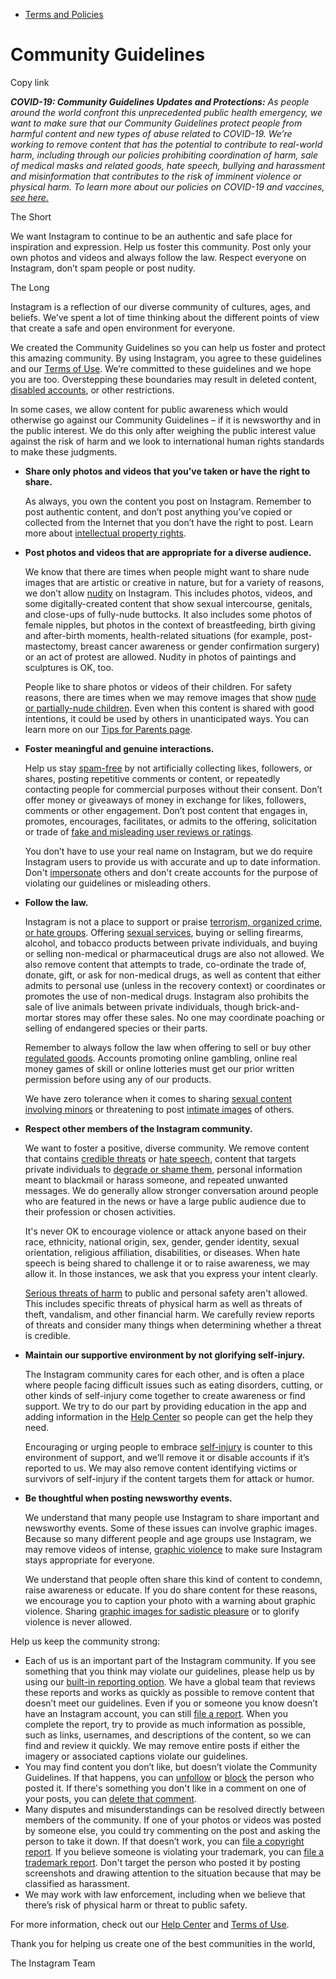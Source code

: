 *   [Terms and Policies](https://help.instagram.com/1417489251945243/?helpref=breadcrumb)

Community Guidelines
====================

Copy link

_**COVID-19: Community Guidelines Updates and Protections:** As people around the world confront this unprecedented public health emergency, we want to make sure that our Community Guidelines protect people from harmful content and new types of abuse related to COVID-19. We’re working to remove content that has the potential to contribute to real-world harm, including through our policies prohibiting coordination of harm, sale of medical masks and related goods, hate speech, bullying and harassment and misinformation that contributes to the risk of imminent violence or physical harm. To learn more about our policies on COVID-19 and vaccines, [see here.](https://help.instagram.com/697825587576762?helpref=faq_content)_

The Short

We want Instagram to continue to be an authentic and safe place for inspiration and expression. Help us foster this community. Post only your own photos and videos and always follow the law. Respect everyone on Instagram, don’t spam people or post nudity.

The Long

Instagram is a reflection of our diverse community of cultures, ages, and beliefs. We’ve spent a lot of time thinking about the different points of view that create a safe and open environment for everyone.

We created the Community Guidelines so you can help us foster and protect this amazing community. By using Instagram, you agree to these guidelines and our [Terms of Use](https://www.instagram.com/legal/terms). We’re committed to these guidelines and we hope you are too. Overstepping these boundaries may result in deleted content, [disabled accounts](https://help.instagram.com/366993040048856?helpref=faq_content), or other restrictions.

In some cases, we allow content for public awareness which would otherwise go against our Community Guidelines – if it is newsworthy and in the public interest. We do this only after weighing the public interest value against the risk of harm and we look to international human rights standards to make these judgments.

*   **Share only photos and videos that you’ve taken or have the right to share.**
    
    As always, you own the content you post on Instagram. Remember to post authentic content, and don’t post anything you’ve copied or collected from the Internet that you don’t have the right to post. Learn more about [intellectual property rights](https://help.instagram.com/126382350847838?helpref=faq_content).
    
*   **Post photos and videos that are appropriate for a diverse audience.**
    
    We know that there are times when people might want to share nude images that are artistic or creative in nature, but for a variety of reasons, we don’t allow [nudity](https://l.instagram.com/?u=https%3A%2F%2Fwww.facebook.com%2Fcommunitystandards%2Fadult_nudity_sexual_activity&e=AT0ToJconngDfCbbUOaNUo6NcnqYzSsYsh0ayZ8EQSIA1QAJXS2zEXJ0GWkExjpIyEJI-i_jge4zfHAqAPl9Ns2KjodfdEHh7ADsE5ujm_s4NqdJ3tEfd70KyuOcrCS3hVk6cIZQDfnxWZ_GLtbzdw) on Instagram. This includes photos, videos, and some digitally-created content that show sexual intercourse, genitals, and close-ups of fully-nude buttocks. It also includes some photos of female nipples, but photos in the context of breastfeeding, birth giving and after-birth moments, health-related situations (for example, post-mastectomy, breast cancer awareness or gender confirmation surgery) or an act of protest are allowed. Nudity in photos of paintings and sculptures is OK, too.
    
    People like to share photos or videos of their children. For safety reasons, there are times when we may remove images that show [nude or partially-nude children](https://l.instagram.com/?u=https%3A%2F%2Fwww.facebook.com%2Fcommunitystandards%2Fchild_nudity_sexual_exploitation&e=AT0ToJconngDfCbbUOaNUo6NcnqYzSsYsh0ayZ8EQSIA1QAJXS2zEXJ0GWkExjpIyEJI-i_jge4zfHAqAPl9Ns2KjodfdEHh7ADsE5ujm_s4NqdJ3tEfd70KyuOcrCS3hVk6cIZQDfnxWZ_GLtbzdw). Even when this content is shared with good intentions, it could be used by others in unanticipated ways. You can learn more on our [Tips for Parents page](https://help.instagram.com/154475974694511/?helpref=faq_content).
    
*   **Foster meaningful and genuine interactions.**
    
    Help us stay [spam-free](https://l.instagram.com/?u=https%3A%2F%2Fwww.facebook.com%2Fcommunitystandards%2Fspam&e=AT0ToJconngDfCbbUOaNUo6NcnqYzSsYsh0ayZ8EQSIA1QAJXS2zEXJ0GWkExjpIyEJI-i_jge4zfHAqAPl9Ns2KjodfdEHh7ADsE5ujm_s4NqdJ3tEfd70KyuOcrCS3hVk6cIZQDfnxWZ_GLtbzdw) by not artificially collecting likes, followers, or shares, posting repetitive comments or content, or repeatedly contacting people for commercial purposes without their consent. Don’t offer money or giveaways of money in exchange for likes, followers, comments or other engagement. Don’t post content that engages in, promotes, encourages, facilitates, or admits to the offering, solicitation or trade of [fake and misleading user reviews or ratings](https://l.instagram.com/?u=https%3A%2F%2Fwww.facebook.com%2Fcommunitystandards%2Ffraud_deception&e=AT0ToJconngDfCbbUOaNUo6NcnqYzSsYsh0ayZ8EQSIA1QAJXS2zEXJ0GWkExjpIyEJI-i_jge4zfHAqAPl9Ns2KjodfdEHh7ADsE5ujm_s4NqdJ3tEfd70KyuOcrCS3hVk6cIZQDfnxWZ_GLtbzdw).
    
    You don’t have to use your real name on Instagram, but we do require Instagram users to provide us with accurate and up to date information. Don't [impersonate](https://l.instagram.com/?u=https%3A%2F%2Fwww.facebook.com%2Fcommunitystandards%2Fmisrepresentation&e=AT0ToJconngDfCbbUOaNUo6NcnqYzSsYsh0ayZ8EQSIA1QAJXS2zEXJ0GWkExjpIyEJI-i_jge4zfHAqAPl9Ns2KjodfdEHh7ADsE5ujm_s4NqdJ3tEfd70KyuOcrCS3hVk6cIZQDfnxWZ_GLtbzdw) others and don't create accounts for the purpose of violating our guidelines or misleading others.
    
*   **Follow the law.**
    
    Instagram is not a place to support or praise [terrorism, organized crime, or hate groups](https://l.instagram.com/?u=https%3A%2F%2Fwww.facebook.com%2Fcommunitystandards%2Fdangerous_individuals_organizations&e=AT0ToJconngDfCbbUOaNUo6NcnqYzSsYsh0ayZ8EQSIA1QAJXS2zEXJ0GWkExjpIyEJI-i_jge4zfHAqAPl9Ns2KjodfdEHh7ADsE5ujm_s4NqdJ3tEfd70KyuOcrCS3hVk6cIZQDfnxWZ_GLtbzdw). Offering [sexual services](https://l.instagram.com/?u=https%3A%2F%2Fwww.facebook.com%2Fcommunitystandards%2Fsexual_solicitation&e=AT0ToJconngDfCbbUOaNUo6NcnqYzSsYsh0ayZ8EQSIA1QAJXS2zEXJ0GWkExjpIyEJI-i_jge4zfHAqAPl9Ns2KjodfdEHh7ADsE5ujm_s4NqdJ3tEfd70KyuOcrCS3hVk6cIZQDfnxWZ_GLtbzdw), buying or selling firearms, alcohol, and tobacco products between private individuals, and buying or selling non-medical or pharmaceutical drugs are also not allowed. We also remove content that attempts to trade, co-ordinate the trade of, donate, gift, or ask for non-medical drugs, as well as content that either admits to personal use (unless in the recovery context) or coordinates or promotes the use of non-medical drugs. Instagram also prohibits the sale of live animals between private individuals, though brick-and-mortar stores may offer these sales. No one may coordinate poaching or selling of endangered species or their parts.
    
    Remember to always follow the law when offering to sell or buy other [regulated goods](https://l.instagram.com/?u=https%3A%2F%2Fwww.facebook.com%2Fcommunitystandards%2Fregulated_goods&e=AT0ToJconngDfCbbUOaNUo6NcnqYzSsYsh0ayZ8EQSIA1QAJXS2zEXJ0GWkExjpIyEJI-i_jge4zfHAqAPl9Ns2KjodfdEHh7ADsE5ujm_s4NqdJ3tEfd70KyuOcrCS3hVk6cIZQDfnxWZ_GLtbzdw). Accounts promoting online gambling, online real money games of skill or online lotteries must get our prior written permission before using any of our products.
    
    We have zero tolerance when it comes to sharing [sexual content involving minors](https://l.instagram.com/?u=https%3A%2F%2Fwww.facebook.com%2Fcommunitystandards%2Fchild_nudity_sexual_exploitation&e=AT0ToJconngDfCbbUOaNUo6NcnqYzSsYsh0ayZ8EQSIA1QAJXS2zEXJ0GWkExjpIyEJI-i_jge4zfHAqAPl9Ns2KjodfdEHh7ADsE5ujm_s4NqdJ3tEfd70KyuOcrCS3hVk6cIZQDfnxWZ_GLtbzdw) or threatening to post [intimate images](https://l.instagram.com/?u=https%3A%2F%2Fwww.facebook.com%2Fcommunitystandards%2Fsexual_exploitation_adults&e=AT0ToJconngDfCbbUOaNUo6NcnqYzSsYsh0ayZ8EQSIA1QAJXS2zEXJ0GWkExjpIyEJI-i_jge4zfHAqAPl9Ns2KjodfdEHh7ADsE5ujm_s4NqdJ3tEfd70KyuOcrCS3hVk6cIZQDfnxWZ_GLtbzdw) of others.
    
*   **Respect other members of the Instagram community.**
    
    We want to foster a positive, diverse community. We remove content that contains [credible threats](https://l.instagram.com/?u=https%3A%2F%2Fwww.facebook.com%2Fcommunitystandards%2Fcredible_violence&e=AT0ToJconngDfCbbUOaNUo6NcnqYzSsYsh0ayZ8EQSIA1QAJXS2zEXJ0GWkExjpIyEJI-i_jge4zfHAqAPl9Ns2KjodfdEHh7ADsE5ujm_s4NqdJ3tEfd70KyuOcrCS3hVk6cIZQDfnxWZ_GLtbzdw) or [hate speech](https://l.instagram.com/?u=https%3A%2F%2Fwww.facebook.com%2Fcommunitystandards%2Fhate_speech&e=AT0ToJconngDfCbbUOaNUo6NcnqYzSsYsh0ayZ8EQSIA1QAJXS2zEXJ0GWkExjpIyEJI-i_jge4zfHAqAPl9Ns2KjodfdEHh7ADsE5ujm_s4NqdJ3tEfd70KyuOcrCS3hVk6cIZQDfnxWZ_GLtbzdw), content that targets private individuals to [degrade or shame them](https://l.instagram.com/?u=https%3A%2F%2Fwww.facebook.com%2Fcommunitystandards%2Fbullying&e=AT0ToJconngDfCbbUOaNUo6NcnqYzSsYsh0ayZ8EQSIA1QAJXS2zEXJ0GWkExjpIyEJI-i_jge4zfHAqAPl9Ns2KjodfdEHh7ADsE5ujm_s4NqdJ3tEfd70KyuOcrCS3hVk6cIZQDfnxWZ_GLtbzdw), personal information meant to blackmail or harass someone, and repeated unwanted messages. We do generally allow stronger conversation around people who are featured in the news or have a large public audience due to their profession or chosen activities.
    
    It's never OK to encourage violence or attack anyone based on their race, ethnicity, national origin, sex, gender, gender identity, sexual orientation, religious affiliation, disabilities, or diseases. When hate speech is being shared to challenge it or to raise awareness, we may allow it. In those instances, we ask that you express your intent clearly.
    
    [Serious threats of harm](https://l.instagram.com/?u=https%3A%2F%2Fwww.facebook.com%2Fcommunitystandards%2Fcredible_violence&e=AT0ToJconngDfCbbUOaNUo6NcnqYzSsYsh0ayZ8EQSIA1QAJXS2zEXJ0GWkExjpIyEJI-i_jge4zfHAqAPl9Ns2KjodfdEHh7ADsE5ujm_s4NqdJ3tEfd70KyuOcrCS3hVk6cIZQDfnxWZ_GLtbzdw) to public and personal safety aren't allowed. This includes specific threats of physical harm as well as threats of theft, vandalism, and other financial harm. We carefully review reports of threats and consider many things when determining whether a threat is credible.
    
*   **Maintain our supportive environment by not glorifying self-injury.**
    
    The Instagram community cares for each other, and is often a place where people facing difficult issues such as eating disorders, cutting, or other kinds of self-injury come together to create awareness or find support. We try to do our part by providing education in the app and adding information in the [Help Center](https://help.instagram.com/) so people can get the help they need.
    
    Encouraging or urging people to embrace [self-injury](https://l.instagram.com/?u=https%3A%2F%2Fwww.facebook.com%2Fcommunitystandards%2Fsuicide_self_injury_violence&e=AT0ToJconngDfCbbUOaNUo6NcnqYzSsYsh0ayZ8EQSIA1QAJXS2zEXJ0GWkExjpIyEJI-i_jge4zfHAqAPl9Ns2KjodfdEHh7ADsE5ujm_s4NqdJ3tEfd70KyuOcrCS3hVk6cIZQDfnxWZ_GLtbzdw) is counter to this environment of support, and we’ll remove it or disable accounts if it’s reported to us. We may also remove content identifying victims or survivors of self-injury if the content targets them for attack or humor.
    
*   **Be thoughtful when posting newsworthy events.**
    
    We understand that many people use Instagram to share important and newsworthy events. Some of these issues can involve graphic images. Because so many different people and age groups use Instagram, we may remove videos of intense, [graphic violence](https://l.instagram.com/?u=https%3A%2F%2Fwww.facebook.com%2Fcommunitystandards%2Fgraphic_violence&e=AT0ToJconngDfCbbUOaNUo6NcnqYzSsYsh0ayZ8EQSIA1QAJXS2zEXJ0GWkExjpIyEJI-i_jge4zfHAqAPl9Ns2KjodfdEHh7ADsE5ujm_s4NqdJ3tEfd70KyuOcrCS3hVk6cIZQDfnxWZ_GLtbzdw) to make sure Instagram stays appropriate for everyone.
    
    We understand that people often share this kind of content to condemn, raise awareness or educate. If you do share content for these reasons, we encourage you to caption your photo with a warning about graphic violence. Sharing [graphic images for sadistic pleasure](https://l.instagram.com/?u=https%3A%2F%2Fwww.facebook.com%2Fcommunitystandards%2Fcruel_insensitive&e=AT0ToJconngDfCbbUOaNUo6NcnqYzSsYsh0ayZ8EQSIA1QAJXS2zEXJ0GWkExjpIyEJI-i_jge4zfHAqAPl9Ns2KjodfdEHh7ADsE5ujm_s4NqdJ3tEfd70KyuOcrCS3hVk6cIZQDfnxWZ_GLtbzdw) or to glorify violence is never allowed.
    

Help us keep the community strong:

*   Each of us is an important part of the Instagram community. If you see something that you think may violate our guidelines, please help us by using our [built-in reporting option](https://help.instagram.com/165828726894770?helpref=faq_content). We have a global team that reviews these reports and works as quickly as possible to remove content that doesn’t meet our guidelines. Even if you or someone you know doesn’t have an Instagram account, you can still [file a report](https://help.instagram.com/contact/383679321740945). When you complete the report, try to provide as much information as possible, such as links, usernames, and descriptions of the content, so we can find and review it quickly. We may remove entire posts if either the imagery or associated captions violate our guidelines.
*   You may find content you don’t like, but doesn’t violate the Community Guidelines. If that happens, you can [unfollow](https://help.instagram.com/286340048138725?helpref=faq_content) or [block](https://help.instagram.com/426700567389543/?helpref=faq_content) the person who posted it. If there's something you don't like in a comment on one of your posts, you can [delete that comment](https://help.instagram.com/289098941190483?helpref=faq_content).
*   Many disputes and misunderstandings can be resolved directly between members of the community. If one of your photos or videos was posted by someone else, you could try commenting on the post and asking the person to take it down. If that doesn’t work, you can [file a copyright report](https://help.instagram.com/126382350847838?helpref=faq_content). If you believe someone is violating your trademark, you can [file a trademark report](https://help.instagram.com/222826637847963?helpref=faq_content). Don't target the person who posted it by posting screenshots and drawing attention to the situation because that may be classified as harassment.
*   We may work with law enforcement, including when we believe that there’s risk of physical harm or threat to public safety.

For more information, check out our [Help Center](https://help.instagram.com/) and [Terms of Use](https://l.instagram.com/?u=http%3A%2F%2Finstagram.com%2Flegal%2Fterms%2F%23&e=AT0ToJconngDfCbbUOaNUo6NcnqYzSsYsh0ayZ8EQSIA1QAJXS2zEXJ0GWkExjpIyEJI-i_jge4zfHAqAPl9Ns2KjodfdEHh7ADsE5ujm_s4NqdJ3tEfd70KyuOcrCS3hVk6cIZQDfnxWZ_GLtbzdw).

Thank you for helping us create one of the best communities in the world,

The Instagram Team